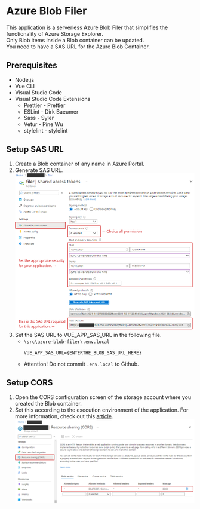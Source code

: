# Azure Blob Filer

This application is a serverless Azure Blob Filer that simplifies the functionality of Azure Storage Explorer.  
Only Blob items inside a Blob container can be updated.  
You need to have a SAS URL for the Azure Blob Container.  

## Prerequisites

- Node.js
- Vue CLI
- Visual Studio Code
- Visual Studio Code Extensions
  - Prettier - Prettier
  - ESLint - Dirk Baeumer
  - Sass - Syler
  - Vetur - Pine Wu
  - stylelint - stylelint

## Setup SAS URL

1. Create a Blob container of any name in Azure Portal.
2. Generate SAS URL.
   ![SAS_URL.PNG](docs/img/sas_url.png)
3. Set the SAS URL to VUE_APP_SAS_URL in the following file.
    - ``\src\azure-blob-filer\.env.local``
      ```
      VUE_APP_SAS_URL={ENTERTHE_BLOB_SAS_URL_HERE}
      ```
    - Attention! Do not commit ``.env.local`` to Github.

## Setup CORS

1. Open the CORS configuration screen of the storage account where you created the Blob container.
2. Set this according to the execution environment of the application. For more information, check out this [article](https://docs.microsoft.com/en-us/azure/storage/blobs/quickstart-blobs-javascript-browser#create-a-cors-rule).
   ![CORS.PNG](docs/img/cors.png)

